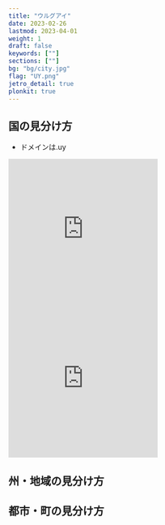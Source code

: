 ```yaml
---
title: "ウルグアイ"
date: 2023-02-26
lastmod: 2023-04-01
weight: 1
draft: false
keywords: [""]
sections: [""]
bg: "bg/city.jpg"
flag: "UY.png"
jetro_detail: true
plonkit: true
---
```


<div class="main-desciption country-description">
    <h2 class="section-title">国の見分け方</h2>
    <ul class="rule-list">
        <li>ドメインは<span class="quiz">.uy</span></li>
    </ul>
</div>


<div class="googlemap-if">
<iframe src="https://www.google.com/maps/embed?pb=!4v1679327423554!6m8!1m7!1sqelbXFsOIQtnblxgZohCug!2m2!1d-34.87939840817775!2d-56.19942655477566!3f105.62232538722729!4f-15.242891548544975!5f3.2656791543948613" width="295" height="295" style="border:0;" allowfullscreen="" loading="lazy" referrerpolicy="no-referrer-when-downgrade"></iframe>
<iframe src="https://www.google.com/maps/embed?pb=!4v1679327528394!6m8!1m7!1ssxufPIH7nEIpwduZF0V7kg!2m2!1d-33.72357816943764!2d-56.33154992848898!3f344.11519822451896!4f7.0925349400367566!5f3.325193203789971" width="295" height="295" style="border:0;" allowfullscreen="" loading="lazy" referrerpolicy="no-referrer-when-downgrade"></iframe>
</div>

<div class="main-desciption area-description">
    <h2 class="section-title">州・地域の見分け方</h2>
    <ul class="rule-list">
    </ul>
</div>

<div class="main-desciption city-description">
    <h2 class="section-title">都市・町の見分け方</h2>
    <ul class="rule-list">
    </ul>
</div>

